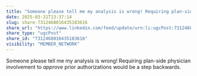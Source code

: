 ```yaml
---
title: "Someone please tell me my analysis is wrong! Requiring plan-side physician…"
date: 2025-03-31T13:37:14
slug: share-7312468016435183616
share_url: "https://www.linkedin.com/feed/update/urn:li:ugcPost:7312468016435183616"
share_type: "ugcPost"
share_id: "7312468016435183616"
visibility: "MEMBER_NETWORK"
---
```


Someone please tell me my analysis is wrong! Requiring plan-side physician involvement to *approve* prior authorizations would be a step backwards.
